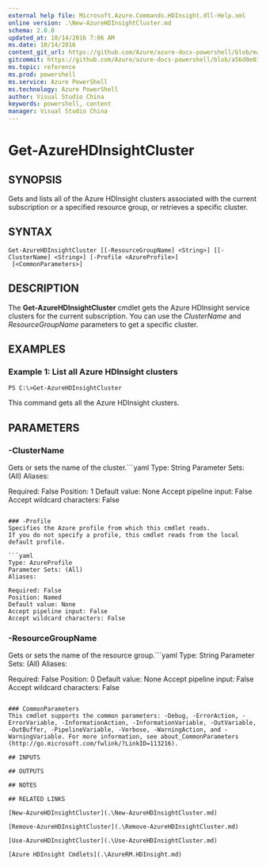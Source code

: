 ```yaml
---
external help file: Microsoft.Azure.Commands.HDInsight.dll-Help.xml
online version: .\New-AzureHDInsightCluster.md
schema: 2.0.0
updated_at: 10/14/2016 7:06 AM
ms.date: 10/14/2016
content_git_url: https://github.com/Azure/azure-docs-powershell/blob/master/azureps-cmdlets-docs/ResourceManager/AzureRM.HDInsight/v0.9.8/CmdletMDs/Get-AzureHDInsightCluster.md
gitcommit: https://github.com/Azure/azure-docs-powershell/blob/a56d0e01e65c2c33aa2af13dd29addc94ead6e88/azureps-cmdlets-docs/ResourceManager/AzureRM.HDInsight/v0.9.8/CmdletMDs/Get-AzureHDInsightCluster.md
ms.topic: reference
ms.prod: powershell
ms.service: Azure PowerShell
ms.technology: Azure PowerShell
author: Visual Studio China
keywords: powershell, content
manager: Visual Studio China
---
```


# Get-AzureHDInsightCluster

## SYNOPSIS
Gets and lists all of the Azure HDInsight clusters associated with the current subscription or a specified resource group, or retrieves a specific cluster.

## SYNTAX

```
Get-AzureHDInsightCluster [[-ResourceGroupName] <String>] [[-ClusterName] <String>] [-Profile <AzureProfile>]
 [<CommonParameters>]
```

## DESCRIPTION
The **Get-AzureHDInsightCluster** cmdlet gets the Azure HDInsight service clusters for the current subscription.
You can use the *ClusterName* and *ResourceGroupName* parameters to get a specific cluster.

## EXAMPLES

### Example 1: List all Azure HDInsight clusters
```
PS C:\>Get-AzureHDInsightCluster
```

This command gets all the Azure HDInsight clusters.

## PARAMETERS

### -ClusterName
Gets or sets the name of the cluster.```yaml
Type: String
Parameter Sets: (All)
Aliases: 

Required: False
Position: 1
Default value: None
Accept pipeline input: False
Accept wildcard characters: False
```

### -Profile
Specifies the Azure profile from which this cmdlet reads.
If you do not specify a profile, this cmdlet reads from the local default profile.

```yaml
Type: AzureProfile
Parameter Sets: (All)
Aliases: 

Required: False
Position: Named
Default value: None
Accept pipeline input: False
Accept wildcard characters: False
```

### -ResourceGroupName
Gets or sets the name of the resource group.```yaml
Type: String
Parameter Sets: (All)
Aliases: 

Required: False
Position: 0
Default value: None
Accept pipeline input: False
Accept wildcard characters: False
```

### CommonParameters
This cmdlet supports the common parameters: -Debug, -ErrorAction, -ErrorVariable, -InformationAction, -InformationVariable, -OutVariable, -OutBuffer, -PipelineVariable, -Verbose, -WarningAction, and -WarningVariable. For more information, see about_CommonParameters (http://go.microsoft.com/fwlink/?LinkID=113216).

## INPUTS

## OUTPUTS

## NOTES

## RELATED LINKS

[New-AzureHDInsightCluster](.\New-AzureHDInsightCluster.md)

[Remove-AzureHDInsightCluster](.\Remove-AzureHDInsightCluster.md)

[Use-AzureHDInsightCluster](.\Use-AzureHDInsightCluster.md)

[Azure HDInsight Cmdlets](.\AzureRM.HDInsight.md)


